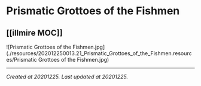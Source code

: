 # Prismatic Grottoes of the Fishmen
 [[illmire MOC]] 
---



![Prismatic Grottoes of the Fishmen.jpg](./resources/202012250013.21_Prismatic_Grottoes_of_the_Fishmen.resources/Prismatic Grottoes of the Fishmen.jpg)

---

_Created at 20201225._
_Last updated at 20201225._



